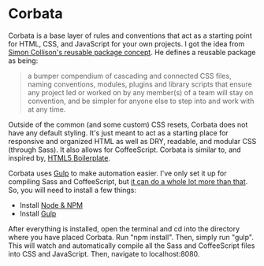 Corbata
========================

Corbata is a base layer of rules and conventions that act as a starting point for HTML, CSS, and JavaScript for your own projects. I got the idea from [Simon Collison's reusable package concept](http://colly.com/comments/the_process_toolbox_part_seven_convention/). He defines a reusable package as being:

> a bumper compendium of cascading and connected CSS files, naming conventions, modules, plugins and library scripts that ensure any project led or worked on by any member(s) of a team will stay on convention, and be simpler for anyone else to step into and work with at any time.

Outside of the common (and some custom) CSS resets, Corbata does not have any default styling. It's just meant to act as a starting place for responsive and organized HTML as well as DRY, readable, and modular CSS (through Sass). It also allows for CoffeeScript. Corbata is similar to, and inspired by, [HTML5 Boilerplate](http://html5boilerplate.com).

Corbata uses [Gulp](http://gulpjs.com) to make automation easier. I've only set it up for compiling Sass and CoffeeScript, but [it can do a whole lot more than that](http://gulpjs.com/plugins). So, you will need to install a few things:

- Install [Node & NPM](http://nodejs.org)
- Install [Gulp](https://github.com/gulpjs/gulp/blob/master/docs/getting-started.md#getting-started)

After everything is installed, open the terminal and cd into the directory where you have placed Corbata. Run "npm install". Then, simply run "gulp". This will watch and automatically compile all the Sass and CoffeeScript files into CSS and JavaScript. Then, navigate to localhost:8080.